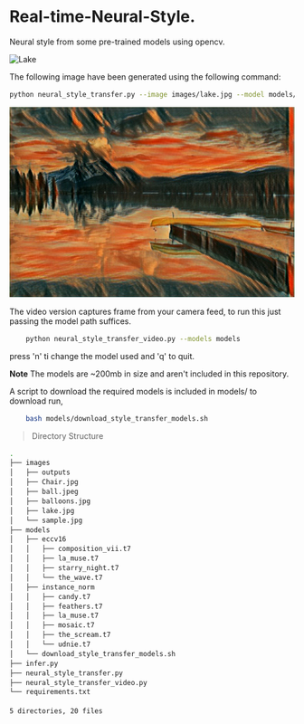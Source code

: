 # Real-time-Neural-Style.

Neural style from some pre-trained models using opencv.

![Lake](./images/lake.jpg "Lake")

The following image have been generated using the following command:

```bash
python neural_style_transfer.py --image images/lake.jpg --model models/instance_norm/the_scream.t7 --path images/sample.jpg
```

![Lake](./images/sample.jpg "Scream")


The video version captures frame from your camera feed, to run this just passing the model path suffices.
```bash
    python neural_style_transfer_video.py --models models
```
press 'n' ti change the model used and 'q' to quit.

**Note** The models are ~200mb in size and aren't included in this repository.

A script to download the required models is included in models/
to download run,
```bash
    bash models/download_style_transfer_models.sh   
```


>Directory Structure
```bash
.
├── images
│   ├── outputs
│   ├── Chair.jpg
│   ├── ball.jpeg
│   ├── balloons.jpg
│   ├── lake.jpg
│   └── sample.jpg
├── models
│   ├── eccv16
│   │   ├── composition_vii.t7
│   │   ├── la_muse.t7
│   │   ├── starry_night.t7
│   │   └── the_wave.t7
│   ├── instance_norm
│   │   ├── candy.t7
│   │   ├── feathers.t7
│   │   ├── la_muse.t7
│   │   ├── mosaic.t7
│   │   ├── the_scream.t7
│   │   └── udnie.t7
│   └── download_style_transfer_models.sh
├── infer.py
├── neural_style_transfer.py
├── neural_style_transfer_video.py
└── requirements.txt

5 directories, 20 files
```